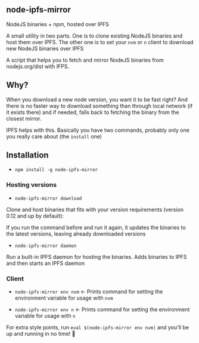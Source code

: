 ## node-ipfs-mirror

NodeJS binaries + npm, hosted over IPFS

A small utility in two parts. One is to clone existing NodeJS binaries and host them over IPFS. The other one is to set your `nvm` or `n` client to download new NodeJS binaries over IPFS

A script that helps you to fetch and mirror NodeJS binaries from nodejs.org/dist with IFPS.

## Why?

When you download a new node version, you want it to be fast right? And there is no faster way
to download something than through local network (if it exists there) and if needed, falls back
to fetching the binary from the closest mirror.

IPFS helps with this. Basically you have two commands, probably only one you really care about (the `install` one)

## Installation

* `npm install -g node-ipfs-mirror`

### Hosting versions

* `node-ipfs-mirror download`

Clone and host binaries that fits with your version requirements (version 0.12 and up by default):

If you run the command before and run it again, it updates the binaries to the latest versions, leaving already downloaded versions

* `node-ipfs-mirror daemon`

Run a built-in IPFS daemon for hosting the binaries.
Adds binaries to IPFS and then starts an IPFS daemon


### Client

* `node-ipfs-mirror env nvm` <- Prints command for setting the environment variable for usage with `nvm`

* `node-ipfs-mirror env n` <- Prints command for setting the environment variable for usage with `n`

For extra style points, run `eval $(node-ipfs-mirror env nvm)` and you'll be up and running in no time! 🍪
